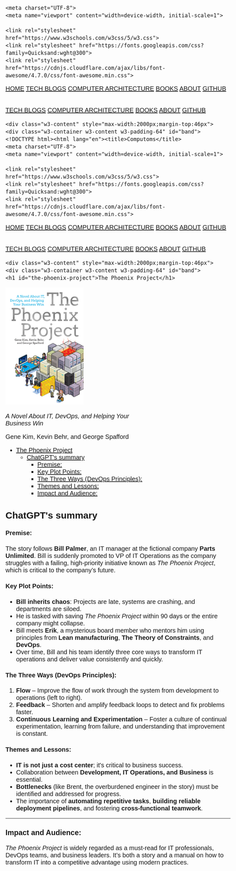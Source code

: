 <!DOCTYPE html><html lang="en"><title>Computoms</title>
    <meta charset="UTF-8">
    <meta name="viewport" content="width=device-width, initial-scale=1">

    <link rel="stylesheet" href="https://www.w3schools.com/w3css/5/w3.css">
    <link rel="stylesheet" href="https://fonts.googleapis.com/css?family=Quicksand:wght@300">
    <link rel="stylesheet" href="https://cdnjs.cloudflare.com/ajax/libs/font-awesome/4.7.0/css/font-awesome.min.css">
<style>body {font-family: "Quicksand", sans-serif; font-size: 15pt;}
.mySlides {display: none}
.logoBg {
    background-image: url("/images/logo/logo32.png");
    background-repeat: no-repeat;
    background-position: center;
    background-size: 40px;
    width: 100%;
}
.nounder {
    text-decoration: none;
}
h1 h2 {font-weight: bold;}</style><body>
<script type="text/javascript"
        src="https://cdnjs.cloudflare.com/ajax/libs/mathjax/2.7.4/MathJax.js?config=TeX-AMS_HTML-full"></script>
<script type="text/x-mathjax-config">
    MathJax.Hub.Config({
        tex2jax: {
            inlineMath: [["$", "$"], ["\\(", "\\)"]],
            displayMath: [["$$", "$$"], ["\[", "\]"]],
            processEscapes: true
        },
        config: ["MMLorHTML.js"],
        jax: ["input/TeX", "output/HTML-CSS", "output/NativeMML"],
        extensions: ["MathMenu.js", "MathZoom.js"]
    });
</script>
<!-- Navbar -->
<div class="w3-top">
  <div class="w3-bar w3-black w3-card logoBg">
    <a class="w3-bar-item w3-button w3-padding-large w3-hide-large w3-right" href="javascript:void(0)"
      onclick="showHideSmallScreens()" title="Toggle Navigation Menu"><i class="fa fa-bars"></i></a>
    <a href="/index.html" class="w3-bar-item w3-button w3-padding-large">HOME</a>
    <a href="/dev" class="w3-bar-item w3-button w3-padding-large w3-hide-small w3-hide-medium">TECH BLOGS</a>
    <a href="/computerarch" class="w3-bar-item w3-button w3-padding-large w3-hide-small w3-hide-medium">COMPUTER ARCHITECTURE</a>
    <a href="/books" class="w3-bar-item w3-button w3-padding-large w3-hide-small w3-hide-medium">BOOKS</a>
    <a href="/about.html" class="w3-bar-item w3-button w3-padding-large w3-hide-small w3-hide-medium">ABOUT</a>
    <a href="https://github.com/computoms" class="w3-bar-item w3-button w3-padding-large w3-hide-small w3-hide-medium">GITHUB</a>
  </div>
</div>

<!-- Navbar on small screens (remove the onclick attribute if you want the navbar to always show on top of the content when clicking on the links) -->
<div id="navigationBar" class="w3-bar-block w3-black w3-hide w3-hide-large w3-top"
  style="margin-top:46px">
  <a href="/dev" class="w3-bar-item w3-button w3-padding-large">TECH BLOGS</a>
  <a href="/computerarch" class="w3-bar-item w3-button w3-padding-large">COMPUTER ARCHITECTURE</a>
  <a href="/books" class="w3-bar-item w3-button w3-padding-large">BOOKS</a>
  <a href="/about.html" class="w3-bar-item w3-button w3-padding-large">ABOUT</a>
  <a href="https://github.com/computoms" class="w3-bar-item w3-button w3-padding-large">GITHUB</a>
</div>

<script>
  function showHideSmallScreens() {
    var x = document.getElementById("navigationBar");
    if (x.className.indexOf("w3-show") == -1) {
      x.className += " w3-show";
    } else {
      x.className = x.className.replace(" w3-show", "");
    }
  }
</script>
    <div class="w3-content" style="max-width:2000px;margin-top:46px">
    <div class="w3-container w3-content w3-padding-64" id="band">
    <!DOCTYPE html><html lang="en"><title>Computoms</title>
    <meta charset="UTF-8">
    <meta name="viewport" content="width=device-width, initial-scale=1">

    <link rel="stylesheet" href="https://www.w3schools.com/w3css/5/w3.css">
    <link rel="stylesheet" href="https://fonts.googleapis.com/css?family=Quicksand:wght@300">
    <link rel="stylesheet" href="https://cdnjs.cloudflare.com/ajax/libs/font-awesome/4.7.0/css/font-awesome.min.css">
<style>body {font-family: "Quicksand", sans-serif; font-size: 15pt;}
.mySlides {display: none}
.logoBg {
    background-image: url("/images/logo/logo32.png");
    background-repeat: no-repeat;
    background-position: center;
    background-size: 40px;
    width: 100%;
}
.nounder {
    text-decoration: none;
}
h1 h2 {font-weight: bold;}</style><body>
<script type="text/javascript"
        src="https://cdnjs.cloudflare.com/ajax/libs/mathjax/2.7.4/MathJax.js?config=TeX-AMS_HTML-full"></script>
<script type="text/x-mathjax-config">
    MathJax.Hub.Config({
        tex2jax: {
            inlineMath: [["$", "$"], ["\\(", "\\)"]],
            displayMath: [["$$", "$$"], ["\[", "\]"]],
            processEscapes: true
        },
        config: ["MMLorHTML.js"],
        jax: ["input/TeX", "output/HTML-CSS", "output/NativeMML"],
        extensions: ["MathMenu.js", "MathZoom.js"]
    });
</script>
<!-- Navbar -->
<div class="w3-top">
  <div class="w3-bar w3-black w3-card logoBg">
    <a class="w3-bar-item w3-button w3-padding-large w3-hide-large w3-right" href="javascript:void(0)"
      onclick="showHideSmallScreens()" title="Toggle Navigation Menu"><i class="fa fa-bars"></i></a>
    <a href="/index.html" class="w3-bar-item w3-button w3-padding-large">HOME</a>
    <a href="/dev" class="w3-bar-item w3-button w3-padding-large w3-hide-small w3-hide-medium">TECH BLOGS</a>
    <a href="/computerarch" class="w3-bar-item w3-button w3-padding-large w3-hide-small w3-hide-medium">COMPUTER ARCHITECTURE</a>
    <a href="/books" class="w3-bar-item w3-button w3-padding-large w3-hide-small w3-hide-medium">BOOKS</a>
    <a href="/about.html" class="w3-bar-item w3-button w3-padding-large w3-hide-small w3-hide-medium">ABOUT</a>
    <a href="https://github.com/computoms" class="w3-bar-item w3-button w3-padding-large w3-hide-small w3-hide-medium">GITHUB</a>
  </div>
</div>

<!-- Navbar on small screens (remove the onclick attribute if you want the navbar to always show on top of the content when clicking on the links) -->
<div id="navigationBar" class="w3-bar-block w3-black w3-hide w3-hide-large w3-top"
  style="margin-top:46px">
  <a href="/dev" class="w3-bar-item w3-button w3-padding-large">TECH BLOGS</a>
  <a href="/computerarch" class="w3-bar-item w3-button w3-padding-large">COMPUTER ARCHITECTURE</a>
  <a href="/books" class="w3-bar-item w3-button w3-padding-large">BOOKS</a>
  <a href="/about.html" class="w3-bar-item w3-button w3-padding-large">ABOUT</a>
  <a href="https://github.com/computoms" class="w3-bar-item w3-button w3-padding-large">GITHUB</a>
</div>

<script>
  function showHideSmallScreens() {
    var x = document.getElementById("navigationBar");
    if (x.className.indexOf("w3-show") == -1) {
      x.className += " w3-show";
    } else {
      x.className = x.className.replace(" w3-show", "");
    }
  }
</script>
    <div class="w3-content" style="max-width:2000px;margin-top:46px">
    <div class="w3-container w3-content w3-padding-64" id="band">
    <h1 id="the-phoenix-project">The Phoenix Project</h1>
<div class="w3-flex">
    <img class="w3-padding" src="images/the-phoenix-project.jpg" alt="The Phoenix Project - Cover" width="250px" />
    <div style="width: 400px;" class="w3-padding">
    <p><i>A Novel About IT, DevOps, and Helping Your Business Win</i></p>
    <p>Gene Kim, Kevin Behr, and George Spafford</p>
    </div>
</div>

<div class="toc">
<ul>
<li><a href="#the-phoenix-project">The Phoenix Project</a><ul>
<li><a href="#chatgpts-summary">ChatGPT's summary</a><ul>
<li><a href="#premise">Premise:</a></li>
<li><a href="#key-plot-points">Key Plot Points:</a></li>
<li><a href="#the-three-ways-devops-principles">The Three Ways (DevOps Principles):</a></li>
<li><a href="#themes-and-lessons">Themes and Lessons:</a></li>
<li><a href="#impact-and-audience">Impact and Audience:</a></li>
</ul>
</li>
</ul>
</li>
</ul>
</div>
<h2 id="chatgpts-summary">ChatGPT's summary</h2>
<h4 id="premise"><strong>Premise:</strong></h4>
<p>The story follows <strong>Bill Palmer</strong>, an IT manager at the fictional company <strong>Parts Unlimited</strong>. Bill is suddenly promoted to VP of IT Operations as the company struggles with a failing, high-priority initiative known as <em>The Phoenix Project</em>, which is critical to the company’s future.</p>
<h4 id="key-plot-points"><strong>Key Plot Points:</strong></h4>
<ul>
<li><strong>Bill inherits chaos</strong>: Projects are late, systems are crashing, and departments are siloed.</li>
<li>He is tasked with saving <em>The Phoenix Project</em> within 90 days or the entire company might collapse.</li>
<li>Bill meets <strong>Erik</strong>, a mysterious board member who mentors him using principles from <strong>Lean manufacturing</strong>, <strong>The Theory of Constraints</strong>, and <strong>DevOps</strong>.</li>
<li>Over time, Bill and his team identify three core ways to transform IT operations and deliver value consistently and quickly.</li>
</ul>
<h4 id="the-three-ways-devops-principles"><strong>The Three Ways (DevOps Principles):</strong></h4>
<ol>
<li><strong>Flow</strong> – Improve the flow of work through the system from development to operations (left to right).</li>
<li><strong>Feedback</strong> – Shorten and amplify feedback loops to detect and fix problems faster.</li>
<li><strong>Continuous Learning and Experimentation</strong> – Foster a culture of continual experimentation, learning from failure, and understanding that improvement is constant.</li>
</ol>
<h4 id="themes-and-lessons"><strong>Themes and Lessons:</strong></h4>
<ul>
<li><strong>IT is not just a cost center</strong>; it's critical to business success.</li>
<li>Collaboration between <strong>Development, IT Operations, and Business</strong> is essential.</li>
<li><strong>Bottlenecks</strong> (like Brent, the overburdened engineer in the story) must be identified and addressed for progress.</li>
<li>The importance of <strong>automating repetitive tasks</strong>, <strong>building reliable deployment pipelines</strong>, and fostering <strong>cross-functional teamwork</strong>.</li>
</ul>
<hr />
<h3 id="impact-and-audience"><strong>Impact and Audience:</strong></h3>
<p><em>The Phoenix Project</em> is widely regarded as a must-read for IT professionals, DevOps teams, and business leaders. It’s both a story and a manual on how to transform IT into a competitive advantage using modern practices.</p></div></div></body></html></div></div></body></html>